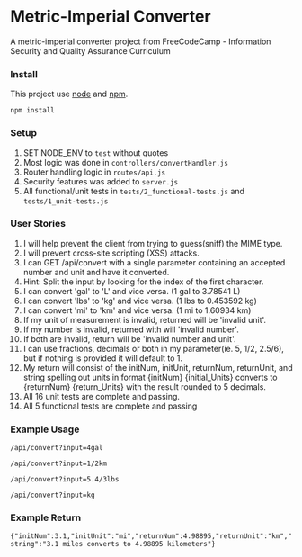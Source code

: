 # Metric-Imperial Converter

A metric-imperial converter project from FreeCodeCamp - Information Security and Quality Assurance Curriculum

### Install

This project use [node](https://nodejs.org/en/) and [npm](https://www.npmjs.com/).

```
npm install
```

### Setup

1) SET NODE_ENV to `test` without quotes
2) Most logic was done in `controllers/convertHandler.js` 
3) Router handling logic in `routes/api.js`
4) Security features was added to `server.js`
5) All functional/unit tests in `tests/2_functional-tests.js` and `tests/1_unit-tests.js`

### User Stories

1) I will help prevent the client from trying to guess(sniff) the MIME type.
2) I will prevent cross-site scripting (XSS) attacks.
3) I can GET /api/convert with a single parameter containing an accepted number and unit and have it converted.
4) Hint: Split the input by looking for the index of the first character.
5) I can convert 'gal' to 'L' and vice versa. (1 gal to 3.78541 L)
6) I can convert 'lbs' to 'kg' and vice versa. (1 lbs to 0.453592 kg)
7) I can convert 'mi' to 'km' and vice versa. (1 mi to 1.60934 km)
8) If my unit of measurement is invalid, returned will be 'invalid unit'.
9) If my number is invalid, returned with will 'invalid number'.
10) If both are invalid, return will be 'invalid number and unit'.
11) I can use fractions, decimals or both in my parameter(ie. 5, 1/2, 2.5/6), but if nothing is provided it will default to 1.
12) My return will consist of the initNum, initUnit, returnNum, returnUnit, and string spelling out units in format {initNum} {initial_Units} converts to {returnNum} {return_Units} with the result rounded to 5 decimals.
13) All 16 unit tests are complete and passing.
14) All 5 functional tests are complete and passing

### Example Usage

`/api/convert?input=4gal`

`/api/convert?input=1/2km`

`/api/convert?input=5.4/3lbs`

`/api/convert?input=kg`

### Example Return

`{"initNum":3.1,"initUnit":"mi","returnNum":4.98895,"returnUnit":"km","string":"3.1 miles converts to 4.98895 kilometers"}`


